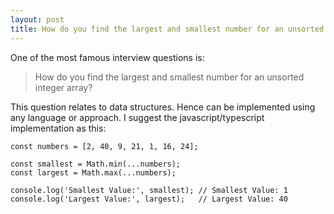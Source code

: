 ```yaml
---
layout: post
title: How do you find the largest and smallest number for an unsorted integer array in typescript/javascript?
---
```


One of the most famous interview questions is:

> How do you find the largest and smallest number for an unsorted integer array?

This question relates to data structures. Hence can be implemented using any language or approach. I suggest the javascript/typescript implementation as this:

```
const numbers = [2, 40, 9, 21, 1, 16, 24];

const smallest = Math.min(...numbers);
const largest = Math.max(...numbers);

console.log('Smallest Value:', smallest); // Smallest Value: 1
console.log('Largest Value:', largest);   // Largest Value: 40
```
